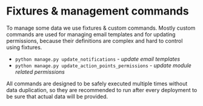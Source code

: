 # Fixtures & management commands

To manage some data we use fixtures & custom commands. Mostly custom commands are used for managing email templates and for updating permissions, because their definitions are complex and hard to control using fixtures.

* `python manage.py update_notifications` - _update email templates_
* `python manage.py update_action_points_permissions`  - _update module related permissions_

All commands are designed to be safely executed multiple times without data duplication, so they are recommended to run after every deployment to be sure that actual data will be provided.

